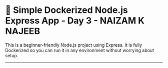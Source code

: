 # 🚀 Simple Dockerized Node.js Express App - Day 3 - NAIZAM K NAJEEB

This is a beginner-friendly Node.js project using Express. It is fully Dockerized so you can run it in any environment without worrying about setup.

---
